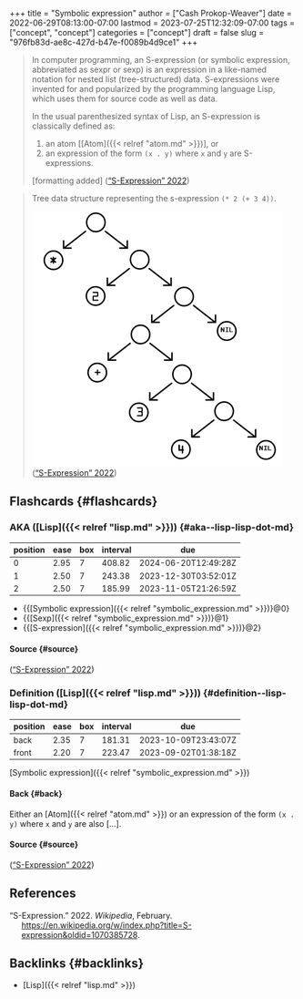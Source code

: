 +++
title = "Symbolic expression"
author = ["Cash Prokop-Weaver"]
date = 2022-06-29T08:13:00-07:00
lastmod = 2023-07-25T12:32:09-07:00
tags = ["concept", "concept"]
categories = ["concept"]
draft = false
slug = "976fb83d-ae8c-427d-b47e-f0089b4d9ce1"
+++

> In computer programming, an S-expression (or symbolic expression, abbreviated as sexpr or sexp) is an expression in a like-named notation for nested list (tree-structured) data. S-expressions were invented for and popularized by the programming language Lisp, which uses them for source code as well as data.
>
> In the usual parenthesized syntax of Lisp, an S-expression is classically defined as:
>
> 1.  an atom [[Atom]({{< relref "atom.md" >}})], or
> 2.  an expression of the form `(x . y)` where `x` and `y` are S-expressions.
>
> [formatting added]
> (<a href="#citeproc_bib_item_1">“S-Expression” 2022</a>)

<!--quoteend-->

> Tree data structure representing the s-expression `(* 2 (+ 3 4))`.
>
> ![](/ox-hugo/Corrected_S-expression_tree_2.svg.png)
> (<a href="#citeproc_bib_item_1">“S-Expression” 2022</a>)


## Flashcards {#flashcards}


### AKA ([Lisp]({{< relref "lisp.md" >}})) {#aka--lisp-lisp-dot-md}

| position | ease | box | interval | due                  |
|----------|------|-----|----------|----------------------|
| 0        | 2.95 | 7   | 408.82   | 2024-06-20T12:49:28Z |
| 1        | 2.50 | 7   | 243.38   | 2023-12-30T03:52:01Z |
| 2        | 2.50 | 7   | 185.99   | 2023-11-05T21:26:59Z |

-   {{[Symbolic expression]({{< relref "symbolic_expression.md" >}})}@0}
-   {{[Sexp]({{< relref "symbolic_expression.md" >}})}@1}
-   {{[S-expression]({{< relref "symbolic_expression.md" >}})}@2}


#### Source {#source}

(<a href="#citeproc_bib_item_1">“S-Expression” 2022</a>)


### Definition ([Lisp]({{< relref "lisp.md" >}})) {#definition--lisp-lisp-dot-md}

| position | ease | box | interval | due                  |
|----------|------|-----|----------|----------------------|
| back     | 2.35 | 7   | 181.31   | 2023-10-09T23:43:07Z |
| front    | 2.20 | 7   | 223.47   | 2023-09-02T01:38:18Z |

[Symbolic expression]({{< relref "symbolic_expression.md" >}})


#### Back {#back}

Either an [Atom]({{< relref "atom.md" >}}) or an expression of the form `(x . y)` where `x` and `y` are also [...].


#### Source {#source}

(<a href="#citeproc_bib_item_1">“S-Expression” 2022</a>)

## References

<style>.csl-entry{text-indent: -1.5em; margin-left: 1.5em;}</style><div class="csl-bib-body">
  <div class="csl-entry"><a id="citeproc_bib_item_1"></a>“S-Expression.” 2022. <i>Wikipedia</i>, February. <a href="https://en.wikipedia.org/w/index.php?title=S-expression&oldid=1070385728">https://en.wikipedia.org/w/index.php?title=S-expression&#38;oldid=1070385728</a>.</div>
</div>


## Backlinks {#backlinks}

-   [Lisp]({{< relref "lisp.md" >}})
